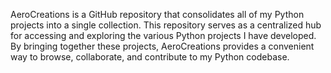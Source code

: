 AeroCreations is a GitHub repository that consolidates all of my Python projects into a single collection. This repository serves as a centralized hub for accessing and exploring the various Python projects I have developed. By bringing together these projects, AeroCreations provides a convenient way to browse, collaborate, and contribute to my Python codebase.
